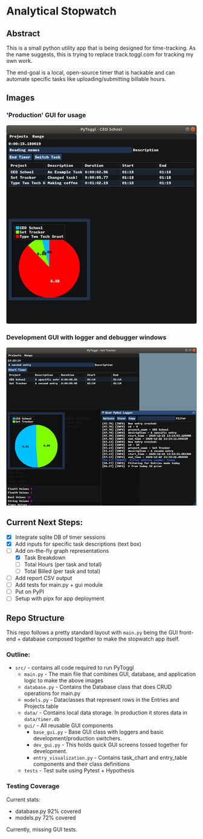 # Analytical Stopwatch

## Abstract

This is a small python utility app that is being designed for time-tracking. As the name suggests, this is trying to replace track.toggl.com for tracking my own work.

The end-goal is a local, open-source timer that is hackable and can automate specific tasks like uploading/submitting billable hours.

## Images
### 'Production' GUI for usage
![Productions View](./repo_resources/non_development.png)
### Development GUI with logger and debugger windows
![Development View](./repo_resources/development_mode.png)

## Current Next Steps:
* [X] Integrate sqlite DB of timer sessions
* [X] Add inputs for specific task descriptions (text box)
* [ ] Add on-the-fly graph representations
  * [X] Task Breakdown
  * [ ] Total Hours (per task and total)
  * [ ] Total Billed (per task and total)
* [ ] Add report CSV output
* [ ] Add tests for main.py + gui module
* [ ] Put on PyPI
* [ ] Setup with pipx for app deployment

## Repo Structure

This repo follows a pretty standard layout with `main.py` being the GUI front-end + database composed together to make the stopwatch app itself.


### Outline:

* `src/`  - contains all code required to run PyToggl
   * `main.py` - The main file that combines GUI, database, and application logic to make the above images
   * `database.py` - Contains the Database class that does CRUD operations for main.py
   * `models.py` - Dataclasses that represent rows in the Entries and Projects table
   * `data/` - Contains local data storage. In production it stores data in `data/timer.db`
   * `gui/` - All reusable GUI components
     * `base_gui.py` - Base GUI class with loggers and basic development/production switchers.
     * `dev_gui.py` - This holds quick GUI screens tossed together for development.
     * `entry_visualization.py` - Contains task_chart and entry_table components and their class definitions
   * `tests` - Test suite using Pytest + Hypothesis

### Testing Coverage

Current stats:
* database.py 92% covered
* models.py 72% covered

Currently, missing GUI tests.